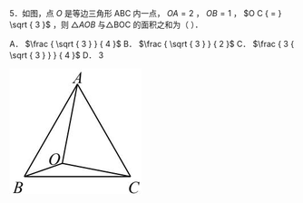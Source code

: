 5．如图，点 $O$ 是等边三角形 ABC 内一点， $O A = 2$ ， $O B = 1$ ， $O C { = } \sqrt { 3 }$ ，则 $\triangle A O B$ 与△BOC 的面积之和为（ ）．

A． $\frac { \sqrt { 3 } } { 4 }$ B． $\frac { \sqrt { 3 } } { 2 }$ C． $\frac { 3 { \sqrt { 3 } } } { 4 }$ D． 3

![](<../../qs_image_DB/专题1-1_一网打尽全等三角形模型_·十个模型（解析版）/9855bd6d89ae85c1f2b9dc95c97cf02ba47764391017f3d49bb92ef9d7366244.jpg>)
